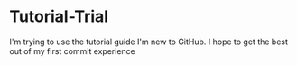 # Tutorial-Trial
I'm trying to use the tutorial guide
I'm new to GitHub.
I hope to get the best out of my first commit experience
